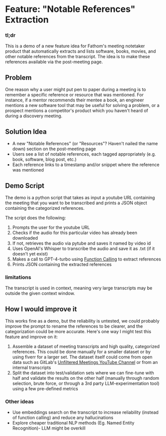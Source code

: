# Feature: "Notable References" Extraction

### tl;dr

This is a demo of a new feature idea for Fathom's meeting notetaker product that automatically extracts and lists software, books, movies, and other notable references from the transcript. The idea is to make these references available via the post-meeting page.

## Problem

One reason why a user might put pen to paper during a meeting is to remember a specific reference or resource that was mentioned. For instance, if a mentor recommends their mentee a book, an engineer mentions a new software tool that may be useful for solving a problem, or a prospect mentions a competitor's product which you haven't heard of during a discovery meeting.

## Solution Idea

- A new "Notable References" (or "Resources"? Haven't nailed the name down) section on the post-meeting page
- Users see a list of notable references, each tagged appropriately (e.g. book, software, blog post, etc.)
- Each reference links to a timestamp and/or snippet where the reference was mentioned

## Demo Script

The demo is a python script that takes as input a youtube URL containing the meeting that you want to be transcribed and prints a JSON object containing the categorized references.

The script does the following:

1. Prompts the user for the youtube URL
2. Checks if the audio for this particular video has already been downloaded
3. If not, retrieves the audio via pytube and saves it named by video id
4. Uses OpenAI's Whisper to transcribe the audio and save it as .txt (if it doesn't yet exist)
5. Makes a call to GPT-4-turbo using [Function Calling](https://platform.openai.com/docs/guides/function-calling) to extract references
6. Prints JSON containing the extracted references

### limitations

The transcript is used in context, meaning very large transcripts may be outside the given context window.

## How I would improve it

This works fine as a demo, but the reliability is untested, we could probably improve the prompt to rename the references to be clearer, and the categorization could be more accurate. Here's one way I might test this feature and improve on it:

1. Assemble a dataset of meeting transcripts and high quality, categorized references. This could be done manually for a smaller dataset or by using fiverr for a larger set. The dataset itself could come from open data such as GitLab's [Unfiltered Meetings YouTube Channel](https://www.youtube.com/@GitLabUnfiltered) or from an internal transcripts
2. Split the dataset into test/validation sets where we can fine-tune with half and validate the results on the other half (manually through random selection, brute force, or through a 3rd party LLM-experimentation tool) using a few pre-defined metrics

### Other ideas

- Use embeddings search on the transcript to increase reliability (instead of function calling) and reduce any hallucinations
- Explore cheaper traditional NLP methods (Eg. Named Entity Recognition)- LLM might be overkill
